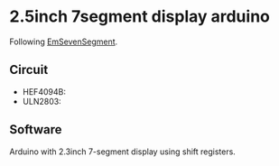 # 2.5inch 7segment display arduino

Following [EmSevenSegment](https://github.com/Electromed/EmSevenSegment).

## Circuit
  - HEF4094B:
  - ULN2803:

## Software

Arduino with 2.3inch 7-segment display using shift registers.
